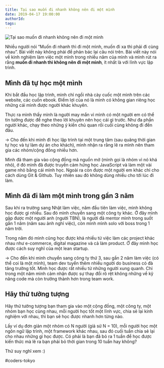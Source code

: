 ```yaml
---
title: Tại sao muốn đi nhanh không nên đi một mình
date: 2019-04-17 19:00:00
authorId: 
tags:
---
```


![Tại sao muốn đi nhanh không nên đi một mình](https://res.cloudinary.com/djeghcumw/image/upload/v1555499504/blog/Margaret-Baderin-No-I-in-Team.docx-Image.jpg)

Nhiều người nói “Muốn đi nhanh thì đi một mình, muốn đi xa thì phải đi cùng nhau”. Bài viết này không phải để phản bác lại câu nói trên. Bài viết này nói về kinh nghiệm làm việc một mình trong nhiều năm của mình và mình rút ra rằng **muốn đi nhanh thì không nên đi một mình**, ít nhất là với lĩnh vực lập trình.

<!--more-->
## Mình đã tự học một mình
Khi bắt đầu học lập trình, mình chỉ ngồi nhà cày cuốc một mình trên các website, các cuốn ebook. Điểm lợi của nó là mình có không gian riêng học những cái mình được người khác khuyên.

Thực ra mình thấy mình là người may mắn vì mình có một người em có thể tin tưởng được để nghe theo lời khuyên nên học cái gì trước. Như đa phần người khác, chạy theo những ý kiến chủ quan rồi cuối cùng không đi đến đâu.

-> Cho đến khi mình đi học lập trình tại một trung tâm (sau quãng thời gian tự học và tự làm dự án cho khách), mình nhận ra rằng lẽ ra mình nên tham gia các nhóm/cộng đồng nhiều hơn.

Mình đã tham gia vào cộng đồng mã nguồn mở (mình gọi là nhóm vì nó khá nhỏ), ở đó mình đã được truyền cảm hứng học JavaScript và làm một vài game nhỏ bằng cái mình học. Ngoài ra còn được một người em khác chỉ cho cách dùng Git & Github. Tuy nhiên sau đó không dùng nhiều cho tới lúc đi làm.

## Mình đã đi làm một mình trong gần 3 năm
Sau khi ra trường sang Nhật làm việc, năm đầu tiên làm việc, mình không học được gì nhiều. Sau đó mình chuyển sang một công ty khác. Ở đây mình gặp được một người anh (người TBN), là người đã mentor mình trong suốt gần 1 năm (năm sau ảnh nghỉ việc), còn mình mình solo với boss trong 1 năm trời.

Trong năm đó mình cũng học được khá nhiều từ việc làm các project khác nhau như e-commerce, digital magazine và cả làm product. Ở đây mình học được cách suy nghĩ của một lean startup. 

-> Cho đến khi mình chuyển sang công ty thứ 3, sau gần 2 năm làm việc (có thể coi là một mình), team dev tuyển thêm nhiều người do business có đà tăng trưởng tốt. Mình học được rất nhiều từ những người xung quanh. Chỉ trong một năm mình cảm nhận được sự thay đổi rõ rệt không những về kỹ năng code mà còn trưởng thành hơn trong team work.

## Hãy thử tưởng tượng
Hãy thử tưởng tượng bạn tham gia vào một cộng đồng, một công ty, một nhóm bạn học cùng nhau, mỗi người học tốt một lĩnh vực, chia sẻ lại kinh nghiệm với nhau, thì bạn sẽ học được nhanh hơn từng nào.

Lấy ví dụ đơn giản một nhóm có N người (giả sử N = 10), mỗi người học một ngôn ngữ lập trình, một framework khác nhau, sau đó cuối tuần chia sẻ lại cho nhau những gì học được. Có phải là bạn đã bỏ ra 1 tuần để học được kiến thức mà lẽ ra bạn phải bỏ thời gian trong 10 tuần hay không?

Thử suy nghĩ xem :)

#coders-tokyo